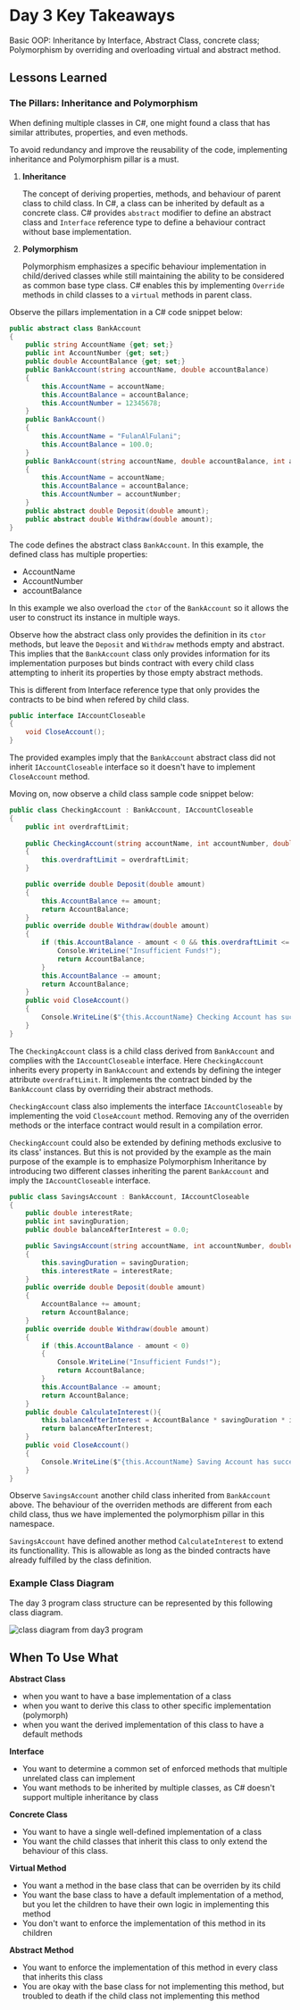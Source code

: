 
# Day 3 Key Takeaways

Basic OOP: Inheritance by Interface, Abstract Class, concrete class; Polymorphism by overriding and overloading virtual and abstract method.


## Lessons Learned

### The Pillars: Inheritance and Polymorphism
When defining multiple classes in C#, one might found a class that has similar attributes, properties, and even methods.

To avoid redundancy and improve the reusability of the code, implementing inheritance and Polymorphism pillar is a must.

1. **Inheritance**

    The concept of deriving properties, methods, and behaviour of parent class to child class. In C#, a class can be inherited by default as a concrete class. C# provides `abstract` modifier to define an abstract class and `Interface` reference type to define a behaviour contract without base implementation.

2. **Polymorphism**

    Polymorphism emphasizes a specific behaviour implementation in child/derived classes while still maintaining the ability to be considered as common base type class. C# enables this by implementing `Override` methods in child classes to a `virtual` methods in parent class.

Observe the pillars implementation in a C# code snippet below:

```csharp
public abstract class BankAccount
{
    public string AccountName {get; set;}
    public int AccountNumber {get; set;}
    public double AccountBalance {get; set;}
    public BankAccount(string accountName, double accountBalance)
    {
        this.AccountName = accountName;
        this.AccountBalance = accountBalance;
        this.AccountNumber = 12345678;
    }
    public BankAccount()
    {
        this.AccountName = "FulanAlFulani";
        this.AccountBalance = 100.0;
    }
    public BankAccount(string accountName, double accountBalance, int accountNumber)
    {
        this.AccountName = accountName;
        this.AccountBalance = accountBalance;
        this.AccountNumber = accountNumber;
    }
    public abstract double Deposit(double amount);
    public abstract double Withdraw(double amount);
}
```
The code defines the abstract class `BankAccount`. In this example, the defined class has multiple properties:
- AccountName
- AccountNumber
- accountBalance

In this example we also overload the `ctor` of the `BankAccount` so it allows the user to construct its instance in multiple ways.

Observe how the abstract class only provides the definition in its `ctor` methods, but leave the `Deposit` and `Withdraw` methods empty and abstract. This implies that the `BankAccount` class only provides information for its implementation purposes but binds contract with every child class attempting to inherit its properties by those empty abstract methods.

This is different from Interface reference type that only provides the contracts to be bind when refered by child class.

```csharp
public interface IAccountCloseable
{
    void CloseAccount();
}
```

The provided examples imply that the `BankAccount` abstract class did not inherit `IAccountCloseable` interface so it doesn't have to implement `CloseAccount` method.

Moving on, now observe a child class sample code snippet below:

```csharp
public class CheckingAccount : BankAccount, IAccountCloseable
{
    public int overdraftLimit;
    
    public CheckingAccount(string accountName, int accountNumber, double accountBalance, int overdraftLimit): base(accountName, accountBalance, accountNumber)
    {
        this.overdraftLimit = overdraftLimit;
    }

    public override double Deposit(double amount)
    {
        this.AccountBalance += amount;
        return AccountBalance;
    }
    public override double Withdraw(double amount)
    {
        if (this.AccountBalance - amount < 0 && this.overdraftLimit <= 0){
            Console.WriteLine("Insufficient Funds!");
            return AccountBalance;
        }
        this.AccountBalance -= amount;
        return AccountBalance;
    }
    public void CloseAccount()
    {
        Console.WriteLine($"{this.AccountName} Checking Account has successfully closed and your entire balance is now ours");
    }
}
```

The `CheckingAccount` class is a child class derived from `BankAccount` and complies with the `IAccountCloseable` interface. Here `CheckingAccount` inherits every property in `BankAccount` and extends by defining the integer attribute `overdraftLimit`. It implements the contract binded by the `BankAccount` class by overriding their abstract methods.

`CheckingAccount` class also implements the interface `IAccountCloseable` by implementing the void `CloseAccount` method. Removing any of the overriden methods or the interface contract would result in a compilation error.

`CheckingAccount` could also be extended by defining methods exclusive to its class' instances. But this is not provided by the example as the main purpose of the example is to emphasize Polymorphism Inheritance by introducing two different classes inheriting the parent `BankAccount` and imply the `IAccountCloseable` interface.

```csharp
public class SavingsAccount : BankAccount, IAccountCloseable
{
    public double interestRate;
    public int savingDuration;
    public double balanceAfterInterest = 0.0;

    public SavingsAccount(string accountName, int accountNumber, double accountBalance, int savingDuration, double interestRate) : base(accountName, accountBalance, accountNumber)
    {
        this.savingDuration = savingDuration;
        this.interestRate = interestRate;
    }
    public override double Deposit(double amount)
    {
        AccountBalance += amount;
        return AccountBalance;
    }
    public override double Withdraw(double amount)
    {
        if (this.AccountBalance - amount < 0)
        {
            Console.WriteLine("Insufficient Funds!");
            return AccountBalance;
        }
        this.AccountBalance -= amount;
        return AccountBalance;
    }
    public double CalculateInterest(){
        this.balanceAfterInterest = AccountBalance * savingDuration * interestRate;
        return balanceAfterInterest;
    }
    public void CloseAccount()
    {
        Console.WriteLine($"{this.AccountName} Saving Account has successfully closed and your entire balance is now ours");
    }
}
```
Observe `SavingsAccount` another child class inherited from `BankAccount` above. The behaviour of the overriden methods are different from each child class, thus we have implemented the polymorphism pillar in this namespace.

`SavingsAccount` have defined another method `CalculateInterest` to extend its functionallity. This is allowable as long as the binded contracts have already fulfilled by the class definition.

### Example Class Diagram

The day 3 program class structure can be represented by this following class diagram.

![class diagram from day3 program](/Week1/Day3/Images/Class_Diagram.png)

## When To Use What
**Abstract Class**
- when you want to have a base implementation of a class
- when you want to derive this class to other specific implementation (polymorph)
- when you want the derived implementation of this class to have a default methods

**Interface**
- You want to determine a common set of enforced methods that multiple unrelated class can implement
- You want methods to be inherited by multiple classes, as C# doesn't support multiple inheritance by class

**Concrete Class**
- You want to have a single well-defined implementation of a class
- You want the child classes that inherit this class to only extend the behaviour of this class.

**Virtual Method**
- You want a method in the base class that can be overriden by its child
- You want the base class to have a default implementation of a method, but you let the children to have their own logic in implementing this method
- You don't want to enforce the implementation of this method in its children

**Abstract Method**
- You want to enforce the implementation of this method in every class that inherits this class
- You are okay with the base class for not implementing this method, but troubled to death if the child class not implementing this method